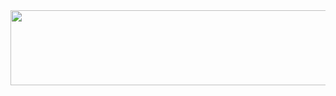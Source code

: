 <a href="https://github.com/devxb/gitanimals">
  <img src="https://render.gitanimals.org/lines/randirao?pet-id=1" width="1000" height="120"/>
</a>
